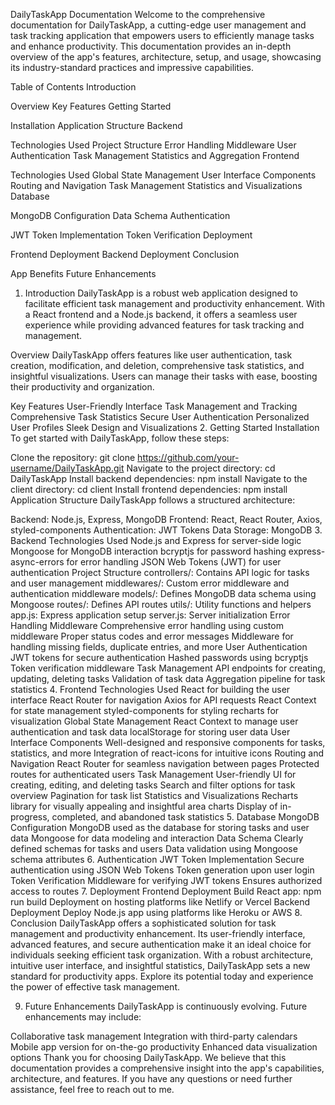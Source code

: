 DailyTaskApp Documentation
Welcome to the comprehensive documentation for DailyTaskApp, a cutting-edge user management and task tracking application that empowers users to efficiently manage tasks and enhance productivity. This documentation provides an in-depth overview of the app's features, architecture, setup, and usage, showcasing its industry-standard practices and impressive capabilities.

Table of Contents
Introduction

Overview
Key Features
Getting Started

Installation
Application Structure
Backend

Technologies Used
Project Structure
Error Handling Middleware
User Authentication
Task Management
Statistics and Aggregation
Frontend

Technologies Used
Global State Management
User Interface Components
Routing and Navigation
Task Management
Statistics and Visualizations
Database

MongoDB Configuration
Data Schema
Authentication

JWT Token Implementation
Token Verification
Deployment

Frontend Deployment
Backend Deployment
Conclusion

App Benefits
Future Enhancements
1. Introduction
DailyTaskApp is a robust web application designed to facilitate efficient task management and productivity enhancement. With a React frontend and a Node.js backend, it offers a seamless user experience while providing advanced features for task tracking and management.

Overview
DailyTaskApp offers features like user authentication, task creation, modification, and deletion, comprehensive task statistics, and insightful visualizations. Users can manage their tasks with ease, boosting their productivity and organization.

Key Features
User-Friendly Interface
Task Management and Tracking
Comprehensive Task Statistics
Secure User Authentication
Personalized User Profiles
Sleek Design and Visualizations
2. Getting Started
Installation
To get started with DailyTaskApp, follow these steps:

Clone the repository: git clone https://github.com/your-username/DailyTaskApp.git
Navigate to the project directory: cd DailyTaskApp
Install backend dependencies: npm install
Navigate to the client directory: cd client
Install frontend dependencies: npm install
Application Structure
DailyTaskApp follows a structured architecture:

Backend: Node.js, Express, MongoDB
Frontend: React, React Router, Axios, styled-components
Authentication: JWT Tokens
Data Storage: MongoDB
3. Backend
Technologies Used
Node.js and Express for server-side logic
Mongoose for MongoDB interaction
bcryptjs for password hashing
express-async-errors for error handling
JSON Web Tokens (JWT) for user authentication
Project Structure
controllers/: Contains API logic for tasks and user management
middlewares/: Custom error middleware and authentication middleware
models/: Defines MongoDB data schema using Mongoose
routes/: Defines API routes
utils/: Utility functions and helpers
app.js: Express application setup
server.js: Server initialization
Error Handling Middleware
Comprehensive error handling using custom middleware
Proper status codes and error messages
Middleware for handling missing fields, duplicate entries, and more
User Authentication
JWT tokens for secure authentication
Hashed passwords using bcryptjs
Token verification middleware
Task Management
API endpoints for creating, updating, deleting tasks
Validation of task data
Aggregation pipeline for task statistics
4. Frontend
Technologies Used
React for building the user interface
React Router for navigation
Axios for API requests
React Context for state management
styled-components for styling
recharts for visualization
Global State Management
React Context to manage user authentication and task data
localStorage for storing user data
User Interface Components
Well-designed and responsive components for tasks, statistics, and more
Integration of react-icons for intuitive icons
Routing and Navigation
React Router for seamless navigation between pages
Protected routes for authenticated users
Task Management
User-friendly UI for creating, editing, and deleting tasks
Search and filter options for task overview
Pagination for task list
Statistics and Visualizations
Recharts library for visually appealing and insightful area charts
Display of in-progress, completed, and abandoned task statistics
5. Database
MongoDB Configuration
MongoDB used as the database for storing tasks and user data
Mongoose for data modeling and interaction
Data Schema
Clearly defined schemas for tasks and users
Data validation using Mongoose schema attributes
6. Authentication
JWT Token Implementation
Secure authentication using JSON Web Tokens
Token generation upon user login
Token Verification
Middleware for verifying JWT tokens
Ensures authorized access to routes
7. Deployment
Frontend Deployment
Build React app: npm run build
Deployment on hosting platforms like Netlify or Vercel
Backend Deployment
Deploy Node.js app using platforms like Heroku or AWS
8. Conclusion
DailyTaskApp offers a sophisticated solution for task management and productivity enhancement. Its user-friendly interface, advanced features, and secure authentication make it an ideal choice for individuals seeking efficient task organization. With a robust architecture, intuitive user interface, and insightful statistics, DailyTaskApp sets a new standard for productivity apps. Explore its potential today and experience the power of effective task management.

9. Future Enhancements
DailyTaskApp is continuously evolving. Future enhancements may include:

Collaborative task management
Integration with third-party calendars
Mobile app version for on-the-go productivity
Enhanced data visualization options
Thank you for choosing DailyTaskApp. We believe that this documentation provides a comprehensive insight into the app's capabilities, architecture, and features. If you have any questions or need further assistance, feel free to reach out to me.
